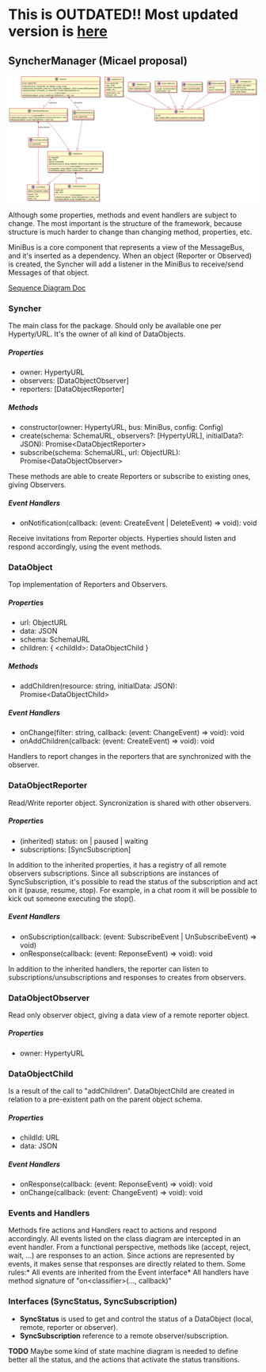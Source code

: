 **This is OUTDATED!! Most updated version is [here](https://github.com/reTHINK-project/dev-service-framework/tree/d3.2-working-docs/docs/specs/service-framework)**
===================================================================================================================================================================

SyncherManager (Micael proposal)
--------------------------------

![](SyncherManager.png)

Although some properties, methods and event handlers are subject to change. The most important is the structure of the framework, because structure is much harder to change than changing method, properties, etc.

MiniBus is a core component that represents a view of the MessageBus, and it's inserted as a dependency. When an object (Reporter or Observed) is created, the Syncher will add a listener in the MiniBus to receive/send Messages of that object.

[Sequence Diagram Doc](https://github.com/reTHINK-project/core-framework/blob/master/docs/specs/runtime/dynamic-view/basics/create-sync-data-object.md)

### Syncher

The main class for the package. Should only be available one per Hyperty/URL. It's the owner of all kind of DataObjects.

##### Properties

-	owner: HypertyURL
-	observers: [DataObjectObserver]
-	reporters: [DataObjectReporter]

##### Methods

-	constructor(owner: HypertyURL, bus: MiniBus, config: Config)
-	create(schema: SchemaURL, observers?: [HypertyURL], initialData?: JSON): Promise\<DataObjectReporter\>
-	subscribe(schema: SchemaURL, url: ObjectURL): Promise\<DataObjectObserver\>

These methods are able to create Reporters or subscribe to existing ones, giving Observers.

##### Event Handlers

-	onNotification(callback: (event: CreateEvent | DeleteEvent) => void): void

Receive invitations from Reporter objects. Hyperties should listen and respond accordingly, using the event methods.

### DataObject

Top implementation of Reporters and Observers.

##### Properties

-	url: ObjectURL
-	data: JSON
-	schema: SchemaURL
-	children: { \<childId\>: DataObjectChild }

##### Methods

-	addChildren(resource: string, initialData: JSON): Promise\<DataObjectChild\>

##### Event Handlers

-	onChange(filter: string, callback: (event: ChangeEvent) => void): void
-	onAddChildren(callback: (event: CreateEvent) => void): void

Handlers to report changes in the reporters that are synchronized with the observer.

### DataObjectReporter

Read/Write reporter object. Syncronization is shared with other observers.

##### Properties

-	(inherited) status: on | paused | waiting
-	subscriptions: [SyncSubscription]

In addition to the inherited properties, it has a registry of all remote observers subscriptions. Since all subscriptions are instances of SyncSubscription, it's possible to read the status of the subscription and act on it (pause, resume, stop). For example, in a chat room it will be possible to kick out someone executing the stop().

##### Event Handlers

-	onSubscription(callback: (event: SubscribeEvent | UnSubscribeEvent) => void)
-	onResponse(callback: (event: ReponseEvent) => void): void

In addition to the inherited handlers, the reporter can listen to subscriptions/unsubscriptions and responses to creates from observers.

### DataObjectObserver

Read only observer object, giving a data view of a remote reporter object.

##### Properties

-	owner: HypertyURL

### DataObjectChild

Is a result of the call to "addChildren". DataObjectChild are created in relation to a pre-existent path on the parent object schema.

##### Properties

-	childId: URL
-	data: JSON

##### Event Handlers

-	onResponse(callback: (event: ReponseEvent) => void): void
-	onChange(callback: (event: ChangeEvent) => void): void

### Events and Handlers

Methods fire actions and Handlers react to actions and respond accordingly. All events listed on the class diagram are intercepted in an event handler. From a functional perspective, methods like (accept, reject, wait, ...) are responses to an action. Since actions are represented by events, it makes sense that responses are directly related to them. Some rules:* All events are inherited from the Event interface* All handlers have method signature of "on\<classifier\>(..., callback)"

### Interfaces (SyncStatus, SyncSubscription)

-	**SyncStatus** is used to get and control the status of a DataObject (local, remote, reporter or observer).
-	**SyncSubscription** reference to a remote observer/subscription.

**TODO** Maybe some kind of state machine diagram is needed to define better all the status, and the actions that activate the status transitions.
